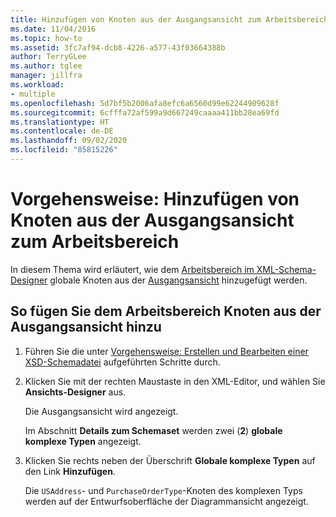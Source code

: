 ```yaml
---
title: Hinzufügen von Knoten aus der Ausgangsansicht zum Arbeitsbereich im XML-Schema-Designer
ms.date: 11/04/2016
ms.topic: how-to
ms.assetid: 3fc7af94-dcb8-4226-a577-43f03664388b
author: TerryGLee
ms.author: tglee
manager: jillfra
ms.workload:
- multiple
ms.openlocfilehash: 5d7bf5b2006afa8efc6a6560d99e62244909628f
ms.sourcegitcommit: 6cfffa72af599a9d667249caaaa411bb28ea69fd
ms.translationtype: HT
ms.contentlocale: de-DE
ms.lasthandoff: 09/02/2020
ms.locfileid: "85815226"
---
```

# <a name="how-to-add-nodes-to-the-workspace-from-the-start-view"></a>Vorgehensweise: Hinzufügen von Knoten aus der Ausgangsansicht zum Arbeitsbereich

In diesem Thema wird erläutert, wie dem [Arbeitsbereich im XML-Schema-Designer](../xml-tools/xml-schema-designer-workspace.md) globale Knoten aus der [Ausgangsansicht](../xml-tools/start-view.md) hinzugefügt werden.

## <a name="to-add-nodes-to-the-workspace-from-the-start-view"></a>So fügen Sie dem Arbeitsbereich Knoten aus der Ausgangsansicht hinzu

1. Führen Sie die unter [Vorgehensweise: Erstellen und Bearbeiten einer XSD-Schemadatei](../xml-tools/how-to-create-and-edit-an-xsd-schema-file.md) aufgeführten Schritte durch.

2. Klicken Sie mit der rechten Maustaste in den XML-Editor, und wählen Sie **Ansichts-Designer** aus.

     Die Ausgangsansicht wird angezeigt.

     Im Abschnitt **Details zum Schemaset** werden zwei (**2**) **globale komplexe Typen** angezeigt.

3. Klicken Sie rechts neben der Überschrift **Globale komplexe Typen** auf den Link **Hinzufügen**.

     Die `USAddress`- und `PurchaseOrderType`-Knoten des komplexen Typs werden auf der Entwurfsoberfläche der Diagrammansicht angezeigt.
